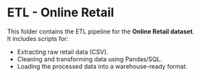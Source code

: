 # ETL - Online Retail  

This folder contains the ETL pipeline for the **Online Retail dataset**.  
It includes scripts for:  
- Extracting raw retail data (CSV).  
- Cleaning and transforming data using Pandas/SQL.  
- Loading the processed data into a warehouse-ready format.  
